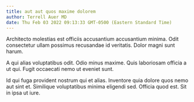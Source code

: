 ```yaml
---
title: aut aut quos maxime dolorem
author: Terrell Auer MD
date: Thu Feb 03 2022 09:13:33 GMT-0500 (Eastern Standard Time)
---
```

Architecto molestias est officiis accusantium accusantium minima. Odit consectetur ullam possimus recusandae id veritatis. Dolor magni sunt harum.

 A qui alias voluptatibus odit. Odio minus maxime. Quis laboriosam officia a ut qui. Fugit occaecati nemo ut eveniet sunt.

 Id qui fuga provident nostrum qui et alias. Inventore quia dolore quos nemo aut sint et. Similique voluptatibus minima eligendi sed. Officia quod est. Sit in ipsa ut iure.